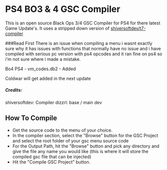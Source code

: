 # PS4 BO3 & 4 GSC Compiler 
This is an open source Black Ops 3/4 GSC Compiler for PS4 for there latest Game Update's.
It uses a stripped down version of [shiversoftdev/t7-compiler](https://github.com/shiversoftdev/t7-compiler)

###Read First 
There is an issue when compiling a menu i wasnt exactly sure why it has issues with functions that normally have no issue and i have compiled with serious pc version with ps4 opcodes and it ran fine on ps4 so i'm not sure where i made a mistake.

Bo4 PS4 - vm_codes.db2 - Added

Coldwar will get added in the next update

##### Credits:
shiversoftdev: Compiler 
dizzrl: base / main dev

## How To Compile
 - Get the source code to the menu of your choice.
 - In the compiler section, select the "Browse" button for the GSC Project and select the root folder of your gsc menu source code
 - For the Output Path, hit the "Browse" button and pick any directory and give the file any name you would like (this is where it will store the compiled gsc file that can be injected)
 - Hit the "Compile GSC Project" button.
